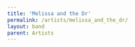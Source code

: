 ```yaml
---
title: 'Melissa and the Dr'
permalink: /artists/melissa_and_the_dr/
layout: band
parent: Artists
---
```

